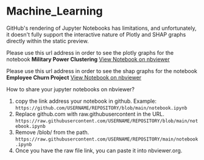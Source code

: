# Machine_Learning
GitHub's rendering of Jupyter Notebooks has limitations, and unfortunately, it doesn't fully support the interactive nature of Plotly and SHAP graphs directly within the static preview.

Please use this url address in order to see the plotly graphs for the notebook **Military Power Clustering**
[View Notebook on nbviewer](https://nbviewer.org/github/sancarg/Machine_Learning/blob/master/MilitaryPowerClustering.ipynb)

Please use this url address in order to see the shap graphs for the notebook **Employee Churn Project**
[View Notebook on nbviewer](https://nbviewer.org/github/sancarg/Machine_Learning/blob/master/employee-churn-project.ipynb)

How to share your jupyter notebooks on nbviewer?
 1. copy the link address your notebook in github. Example:    
    `https://github.com/USERNAME/REPOSITORY/blob/main/notebook.ipynb`
 2. Replace github.com with raw.githubusercontent in the URL.    
    `https://raw.githubusercontent.com/USERNAME/REPOSITORY/blob/main/notebook.ipynb`
 3. Remove /blob/ from the path.    
    `https://raw.githubusercontent.com/USERNAME/REPOSITORY/main/notebook.ipynb`
 4. Once you have the raw file link, you can paste it into nbviewer.org.
